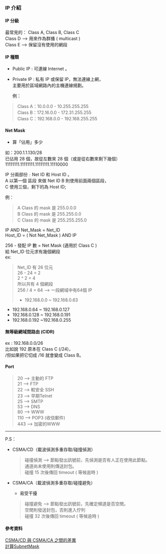 ### IP 介紹  
#### IP 分級  
最常見的： Class A, Class B, Class C  
Class D --> 用來作為群播 ( multicast )   
Class E --> 保留沒有使用的網段  

#### IP 種類  
* Public IP : 可連線 Internet 。  

* Private IP : 私有 IP 或保留 IP，無法連線上網，  
主要用於區域網路內的主機連線規劃。  

  例：
> Class A：10.0.0.0    - 10.255.255.255  
Class B：172.16.0.0  - 172.31.255.255  
Class C：192.168.0.0 - 192.168.255.255  


#### Net Mask
  * 算「佔用」多少  

如：200.1.1.130/28  
已佔用 28 個，故從左數來 28 個（或是從右數來剩下幾個）  
11111111.11111111.11111111.11110000  

IP 分兩部份﹕Net ID 和 Host ID 。  
A 以第一個 區段 來做 Net ID  B 則使用前面兩個區段，  
C 使用三個，剩下的為 Host ID;    

例：  
> A Class 的 mask 是 255.0.0.0  
  B Class 的 mask 是 255.255.0.0  
  C Class 的 mask 是 255.255.255.0

IP AND Net_Mask = Net_ID  
Host_ID = ( Not Net_Mask ) AND IP  

256 - 發配 IP 數 = Net Mask (適用於 Class C )  
給 Net_ID 位元求有幾個網段  
ex:  
> Net_ID 有 26 位元  
26 - 24 = 2  
2 ^ 2 = 4  
所以共有 4 個網段  
256 / 4 = 64 --> 一段網域中有64個 IP  
> * 192.168.0.0 ~ 192.168.0.63  
* 192.168.0.64 ~ 192.168.0.127  
* 192.168.0.128 ~  192.168.0.191  
* 192.168.0.192 ~192.168.0.255

#### 無等級網域間路由 (CIDR)
ex : 192.168.0.0/26  
比如說 192 原本在 Class C (/24)，  
/但如果把它切成 /16 就會變成 Class B。  

#### Port  
> 20 --> 主動的 FTP  
> 21 --> FTP  
> 22 --> 較安全 SSH  
> 23 --> 早期Telnet  
> 25 --> SMTP  
> 53 --> DNS  
> 80 --> WWW  
> 110 --> POP3 (收信郵件)  
> 443 --> 加密的WWW


---
P.S：
* CSMA/CD（載波偵測多重存取/碰撞偵測）  
  > 碰撞偵測 --> 節點發出訊號前，先偵測是否有人正在使用此節點。  
  通道尚未使用則傳送封包。  
  碰撞 15 次後傳回 timeout ( 等候逾時 )  


* CSMA/CA（載波偵測多重存取/碰撞避免）  
  * 易受干擾  
  > 碰撞避免 --> 節點發出訊號前，先確定頻道是否空閒。  
  空閒則發送封包，否則進入佇列  
  碰撞 32 次後傳回 timeout ( 等候逾時 )  



#### 參考資料  
[CSMA/CD 與 CSMA/CA 之間的差異](https://blog.toright.com/posts/1243/csmacd-%E8%88%87-csmaca-%E4%B9%8B%E9%96%93%E7%9A%84%E5%B7%AE%E7%95%B0.html)  
[計算SubnetMask](https://dotblogs.com.tw/chris0920/archive/2010/11/02/18730.aspx)  
